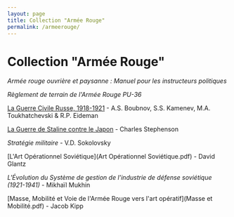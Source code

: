 ```yaml
---
layout: page
title: Collection "Armée Rouge"
permalink: /armeerouge/
---
```


# Collection "Armée Rouge"

*Armée rouge ouvrière et paysanne : Manuel pour les instructeurs politiques*

*Règlement de terrain de l'Armée Rouge PU-36*

[La Guerre Civile Russe, 1918-1921](guerrecivilerusse.md) - A.S. Boubnov, S.S. Kamenev, M.A. Toukhatchevski & R.P. Eideman

[La Guerre de Staline contre le Japon](manchou.md) - Charles Stephenson

*Stratégie militaire* - V.D. Sokolovsky

[L'Art Opérationnel Soviétique](Art Opérationnel Soviétique.pdf) - David Glantz

*L'Évolution du Système de gestion de l'industrie de défense soviétique (1921-1941)* - Mikhaïl Mukhin

[Masse, Mobilité et Voie de l'Armée Rouge vers l'art opératif](Masse et Mobilité.pdf) - Jacob Kipp



